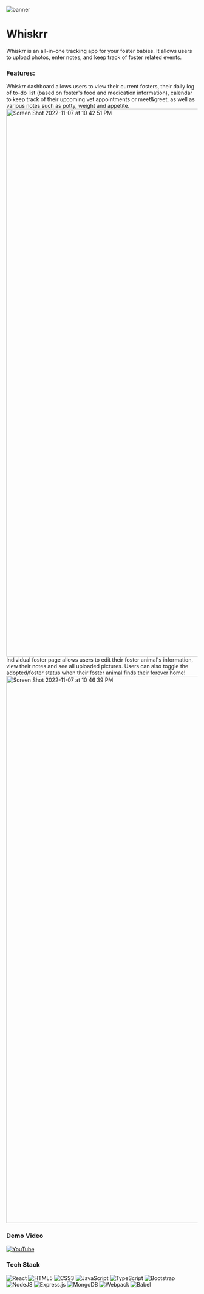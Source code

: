 ![banner](https://user-images.githubusercontent.com/106702313/195420640-7d624e96-cd41-4e3a-9add-9048429a3c58.jpg)

# Whiskrr

Whiskrr is an all-in-one tracking app for your foster babies. It allows users to upload photos, enter notes, and keep track of foster related events. 
### Features:
Whiskrr dashboard allows users to view their current fosters, their daily log of to-do list (based on foster's food and medication information), calendar to keep track of their upcoming vet appointments or meet&greet, as well as various notes such as potty, weight and appetite.
<br>
<img width="1438" alt="Screen Shot 2022-11-07 at 10 42 51 PM" src="https://user-images.githubusercontent.com/106702313/200493283-0515e0c4-001b-4439-9b40-403f3b0ffe18.png" width="100">
Individual foster page allows users to edit their foster animal's information, view their notes and see all uploaded pictures. Users can also toggle the adopted/foster status when their foster animal finds their forever home!
<br>
<img width="1437" alt="Screen Shot 2022-11-07 at 10 46 39 PM" src="https://user-images.githubusercontent.com/106702313/200493915-b2d117b9-b33e-49d5-823a-c289a9eab821.png">



### Demo Video
[![YouTube](https://img.shields.io/badge/YouTube-%23FF0000.svg?style=for-the-badge&logo=YouTube&logoColor=white)](https://youtu.be/Nyt0GKX5G-s)

### Tech Stack 
![React](https://img.shields.io/badge/react-%2320232a.svg?style=for-the-badge&logo=react&logoColor=%2361DAFB)
![HTML5](https://img.shields.io/badge/html5-%23E34F26.svg?style=for-the-badge&logo=html5&logoColor=white)
![CSS3](https://img.shields.io/badge/css3-%231572B6.svg?style=for-the-badge&logo=css3&logoColor=white)
![JavaScript](https://img.shields.io/badge/javascript-%23323330.svg?style=for-the-badge&logo=javascript&logoColor=%23F7DF1E)
![TypeScript](https://img.shields.io/badge/typescript-%23007ACC.svg?style=for-the-badge&logo=typescript&logoColor=white)
![Bootstrap](https://img.shields.io/badge/bootstrap-%23563D7C.svg?style=for-the-badge&logo=bootstrap&logoColor=white)
![NodeJS](https://img.shields.io/badge/node.js-6DA55F?style=for-the-badge&logo=node.js&logoColor=white)
![Express.js](https://img.shields.io/badge/express.js-%23404d59.svg?style=for-the-badge&logo=express&logoColor=%2361DAFB)
![MongoDB](https://img.shields.io/badge/MongoDB-%234ea94b.svg?style=for-the-badge&logo=mongodb&logoColor=white)
![Webpack](https://img.shields.io/badge/webpack-%238DD6F9.svg?style=for-the-badge&logo=webpack&logoColor=black)
![Babel](https://img.shields.io/badge/Babel-F9DC3e?style=for-the-badge&logo=babel&logoColor=black)
